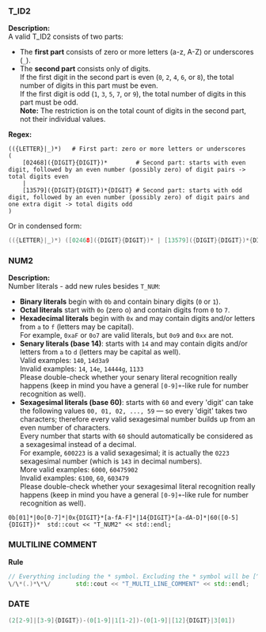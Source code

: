 ### T_ID2

**Description:**  
A valid T_ID2 consists of two parts:

- The **first part** consists of zero or more letters (a-z, A-Z) or underscores (`_`).
- The **second part** consists only of digits.  
  If the first digit in the second part is even (`0`, `2`, `4`, `6`, or `8`), the total number of digits in this part must be even.  
  If the first digit is odd (`1`, `3`, `5`, `7`, or `9`), the total number of digits in this part must be odd.  
  **Note:** The restriction is on the total count of digits in the second part, not their individual values.

**Regex:**

```
(({LETTER}|_)*)   # First part: zero or more letters or underscores
(
    [02468]({DIGIT}{DIGIT})*        # Second part: starts with even digit, followed by an even number (possibly zero) of digit pairs -> total digits even
    |
    [13579]({DIGIT}{DIGIT})*{DIGIT} # Second part: starts with odd digit, followed by an even number (possibly zero) of digit pairs and one extra digit -> total digits odd
)
```

Or in condensed form:

```c++
(({LETTER}|_)*) ([02468]({DIGIT}{DIGIT})* | [13579]({DIGIT}{DIGIT})*{DIGIT})
```

### NUM2

**Description:**  
Number literals - add new rules besides `T_NUM`:

- **Binary literals** begin with `0b` and contain binary digits (`0` or `1`).
- **Octal literals** start with `0o` (zero o) and contain digits from `0` to `7`.
- **Hexadecimal literals** begin with `0x` and may contain digits and/or letters from `a` to `f` (letters may be capital).  
  For example, `0xaF` or `0o7` are valid literals, but `0o9` and `0xx` are not.
- **Senary literals (base 14)**: starts with `14` and may contain digits and/or letters from `a` to `d` (letters may be capital as well).  
  Valid examples: `140`, `14d3a9`  
  Invalid examples: `14`, `14e`, `14444g`, `1133`  
  Please double-check whether your senary literal recognition really happens (keep in mind you have a general `[0-9]+`-like rule for number recognition as well).
- **Sexagesimal literals (base 60)**: starts with `60` and every 'digit' can take the following values `00, 01, 02, ..., 59` — so every 'digit' takes two characters; therefore every valid sexagesimal number builds up from an even number of characters.  
  Every number that starts with `60` should automatically be considered as a sexagesimal instead of a decimal.  
  For example, `600223` is a valid sexagesimal; it is actually the `0223` sexagesimal number (which is `143` in decimal numbers).  
  More valid examples: `6000`, `60475902`  
  Invalid examples: `6100`, `60`, `603479`  
  Please double-check whether your sexagesimal literal recognition really happens (keep in mind you have a general `[0-9]+`-like rule for number recognition as well).

```
0b[01]*|0o[0-7]*|0x{DIGIT}*[a-fA-F]*|14{DIGIT}*[a-dA-D]*|60([0-5]{DIGIT})* 	std::cout << "T_NUM2" << std::endl;
```

### MULTILINE COMMENT
**Rule**
```c++
// Everything including the * symbol. Excluding the * symbol will be [^*]*
\/\*(.)*\*\/       std::cout << "T_MULTI_LINE_COMMENT" << std::endl;
```

### DATE 
```c++
(2[2-9]|[3-9]{DIGIT})-(0[1-9]|1[1-2])-(0[1-9]|[12]{DIGIT}|3[01])       std::cout << "T_DATE" << std::endl;

```